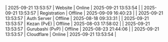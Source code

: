 | 2025-09-21 13:53:57 | Website | Online | 2025-09-21 13:53:54 |
| 2025-09-21 13:53:57 | Registration | Offline | 2025-09-09 16:40:23 |
| 2025-09-21 13:53:57 | Auth Server | Offline | 2025-08-18 09:33:31 |
| 2025-09-21 13:53:57 | Kezan (PvE) | Offline | 2025-08-03 17:58:02 |
| 2025-09-21 13:53:57 | Gurubashi (PvP) | Offline | 2025-08-23 21:44:06 |
| 2025-09-21 13:53:57 | Cloudflare | Online | 2025-09-21 13:53:54 |
